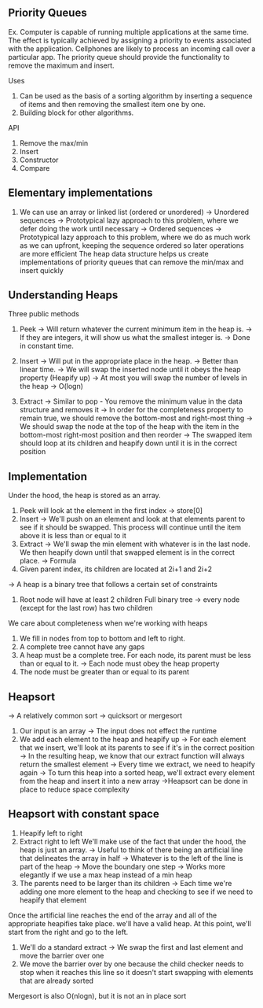 ## Priority Queues
Ex. Computer is capable of running multiple applications at the same time.  The effect is typically achieved by assigning a priority to events associated with the application.  Cellphones are likely to process an incoming call over a particular app.  The priority queue should provide the functionality to remove the maximum and insert.

Uses
1. Can be used as the basis of a sorting algorithm by inserting a sequence of items and then removing the smallest item one by one.
2. Building block for other algorithms.

API
1. Remove the max/min
2. Insert
3. Constructor
4. Compare

## Elementary implementations
1. We can use an array or linked list (ordered or unordered)
-> Unordered sequences -> Prototypical lazy approach to this problem, where we defer doing the work until necessary
-> Ordered sequences -> Prototypical lazy approach to this problem, where we do as much work as we can upfront, keeping the sequence ordered so later operations are more efficient
The heap data structure helps us create implementations of priority queues that can remove the min/max and insert quickly


## Understanding Heaps
Three public methods
1. Peek
-> Will return whatever the current minimum item in the heap is.
-> If they are integers, it will show us what the smallest integer is.
-> Done in constant time.

2. Insert
-> Will put in the appropriate place in the heap.
-> Better than linear time.
-> We will swap the inserted node until it obeys the heap property (Heapify up)
-> At most you will swap the number of levels in the heap
-> O(logn)

3. Extract
-> Similar to pop - You remove the minimum value in the data structure and removes it
-> In order for the completeness property to remain true, we should remove the bottom-most and right-most thing
-> We should swap the node at the top of the heap with the item in the bottom-most right-most position and then reorder
-> The swapped item should loop at its children and heapify down until it is in the correct position

## Implementation
Under the hood, the heap is stored as an array.
1. Peek will look at the element in the first index -> store[0]
2. Insert -> We'll push on an element and look at that elements parent to see if it should be swapped.  This process will continue until the item above it is less than or equal to it
3. Extract -> We'll swap the min element with whatever is in the last node.  We then heapify down until that swapped element is in the correct place.
-> Formula
1. Given parent index, its children are located at 2i+1 and 2i+2


-> A heap is a binary tree that follows a certain set of constraints

1. Root node will have at least 2 children
Full binary tree -> every node (except for the last row) has two children

We care about completeness when we're working with heaps
1. We fill in nodes from top to bottom and left to right.
2. A complete tree cannot have any gaps
3. A heap must be a complete tree.
For each node, its parent must be less than or equal to it.
-> Each node must obey the heap property
1. The node must be greater than or equal to its parent


## Heapsort
-> A relatively common sort -> quicksort or mergesort
1. Our input is an array
-> The input does not effect the runtime
2. We add each element to the heap and heapify up
-> For each element that we insert, we'll look at its parents to see if it's in the correct position
-> In the resulting heap, we know that our extract function will always return the smallest element
-> Every time we extract, we need to heapify again
-> To turn this heap into a sorted heap, we'll extract every element from the heap and insert it into a new array
->Heapsort can be done in place to reduce space complexity


## Heapsort with constant space
1. Heapify left to right
2. Extract right to left
We'll make use of the fact that under the hood, the heap is just an array.
-> Useful to think of there being an artificial line that delineates the array in half
-> Whatever is to the left of the line is part of the heap
-> Move the boundary one step
-> Works more elegantly if we use a max heap instead of a min heap
1. The parents need to be larger than its children
-> Each time we're adding one more element to the heap and checking to see if we need to heapify that element

Once the artificial line reaches the end of the array and all of the appropriate heapifies take place. we'll have a valid heap.  At this point, we'll start from the right and go to the left.
1. We'll do a standard extract
-> We swap the first and last element and move the barrier over one
1. We move the barrier over by one because the child checker needs to stop when it reaches this line so it doesn't start swapping with elements that are already sorted

Mergesort is also O(nlogn), but it is not an in place sort
